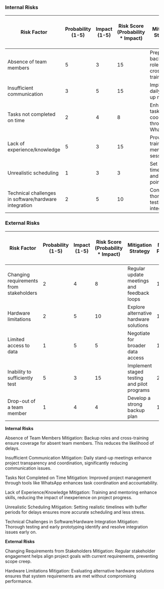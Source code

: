 ### Internal Risks

| Risk Factor                              | Probability (1-5) | Impact (1-5) | Risk Score (Probability * Impact) | Mitigation Strategy                          | Post-Mitigation Probability (1-5) | Post-Mitigation Impact (1-5) | Post-Mitigation Risk Score (Probability * Impact) |
|------------------------------------------|-------------------|--------------|-----------------------------------|----------------------------------------------|------------------------------------|------------------------------|---------------------------------------------------|
| Absence of team members                  | 5                 | 3            | 15                                | Prepare backup roles and cross-training      | 2                                  | 3                        | 6                                                 |
| Insufficient communication               | 3                 | 5            | 15                                | Implement daily stand-up meetings             | 1                                  | 5                        | 5                                                 |
| Tasks not completed on time              | 2                 | 4            | 8                                 | Enhance task coordination through WhatsApp    | 1                                  | 4                        | 4                                                 |
| Lack of experience/knowledge             | 5                 | 3            | 15                                | Provide training and mentoring sessions       | 2                                  | 3                        | 6                                                 |
| Unrealistic scheduling                   | 1                 | 3            | 3                                 | Set realistic timelines and check points      | 1                                  | 3                        | 3                                                 |
| Technical challenges in software/hardware integration | 2           | 5            | 10                                | Conduct thorough testing of all integrations | 1                                  | 5                        | 5                                                 |

### External Risks

| Risk Factor                              | Probability (1-5) | Impact (1-5) | Risk Score (Probability * Impact) | Mitigation Strategy                          | Post-Mitigation Probability (1-5) | Post-Mitigation Impact (1-5) | Post-Mitigation Risk Score (Probability * Impact) |
|------------------------------------------|-------------------|--------------|-----------------------------------|----------------------------------------------|------------------------------------|------------------------------|---------------------------------------------------|
| Changing requirements from stakeholders  | 2                 | 4            | 8                                 | Regular update meetings and feedback loops   | 1                                  | 4                        | 4                                                 |
| Hardware limitations                     | 2                 | 5            | 10                                | Explore alternative hardware solutions        | 1                                  | 5                        | 5                                                 |
| Limited access to data                   | 1                 | 5            | 5                                 | Negotiate for broader data access             | 1                                  | 5                        | 5                                                 |
| Inability to sufficiently test           | 5                 | 3            | 15                                | Implement staged testing and pilot programs   | 2                                  | 3                        | 6                                                 |
| Drop-out of a team member                | 1                 | 4            | 4                                 | Develop a strong backup plan                  | 1                                  | 4                        | 4                                                 |




__Internal Risks__

Absence of Team Members
Mitigation: Backup roles and cross-training ensure coverage for absent team members. This reduces the likelihood of delays.

Insufficient Communication
Mitigation: Daily stand-up meetings enhance project transparency and coordination, significantly reducing communication issues.

Tasks Not Completed on Time
Mitigation: Improved project management through tools like WhatsApp enhances task coordination and accountability.

Lack of Experience/Knowledge
Mitigation: Training and mentoring enhance skills, reducing the impact of inexperience on project progress.

Unrealistic Scheduling
Mitigation: Setting realistic timelines with buffer periods for delays ensures more accurate scheduling and less stress.

Technical Challenges in Software/Hardware Integration
Mitigation: Thorough testing and early prototyping identify and resolve integration issues early on.



__External Risks__

Changing Requirements from Stakeholders
Mitigation: Regular stakeholder engagement helps align project goals with current requirements, preventing scope creep.

Hardware Limitations
Mitigation: Evaluating alternative hardware solutions ensures that system requirements are met without compromising performance.
